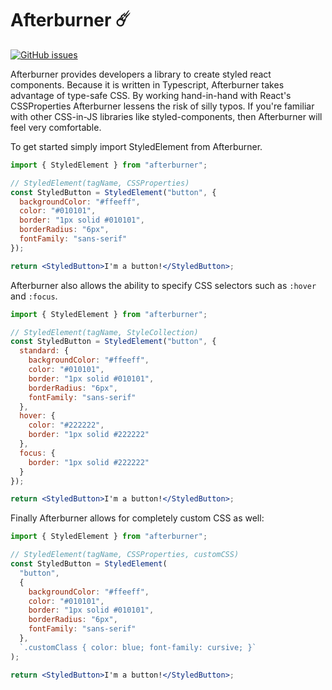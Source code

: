 # Afterburner ☄️

[![GitHub issues](https://img.shields.io/github/issues/pridgey/afterburner?label=Broken%20Stuff&style=flat-square)](https://github.com/pridgey/afterburner/issues)

Afterburner provides developers a library to create styled react components. Because it is written in Typescript, Afterburner takes advantage of type-safe CSS. By working hand-in-hand with React's CSSProperties Afterburner lessens the risk of silly typos. If you're familiar with other CSS-in-JS libraries like styled-components, then Afterburner will feel very comfortable.

To get started simply import StyledElement from Afterburner.

```jsx
import { StyledElement } from "afterburner";

// StyledElement(tagName, CSSProperties)
const StyledButton = StyledElement("button", {
  backgroundColor: "#ffeeff",
  color: "#010101",
  border: "1px solid #010101",
  borderRadius: "6px",
  fontFamily: "sans-serif"
});

return <StyledButton>I'm a button!</StyledButton>;
```

Afterburner also allows the ability to specify CSS selectors such as `:hover` and `:focus`.

```jsx
import { StyledElement } from "afterburner";

// StyledElement(tagName, StyleCollection)
const StyledButton = StyledElement("button", {
  standard: {
    backgroundColor: "#ffeeff",
    color: "#010101",
    border: "1px solid #010101",
    borderRadius: "6px",
    fontFamily: "sans-serif"
  },
  hover: {
    color: "#222222",
    border: "1px solid #222222"
  },
  focus: {
    border: "1px solid #222222"
  }
});

return <StyledButton>I'm a button!</StyledButton>;
```

Finally Afterburner allows for completely custom CSS as well:

```jsx
import { StyledElement } from "afterburner";

// StyledElement(tagName, CSSProperties, customCSS)
const StyledButton = StyledElement(
  "button",
  {
    backgroundColor: "#ffeeff",
    color: "#010101",
    border: "1px solid #010101",
    borderRadius: "6px",
    fontFamily: "sans-serif"
  },
  `.customClass { color: blue; font-family: cursive; }`
);

return <StyledButton>I'm a button!</StyledButton>;
```
